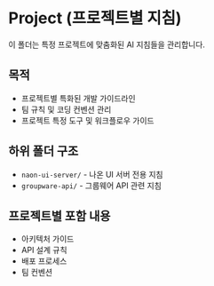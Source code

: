 # Project (프로젝트별 지침)

이 폴더는 특정 프로젝트에 맞춤화된 AI 지침들을 관리합니다.

## 목적
- 프로젝트별 특화된 개발 가이드라인
- 팀 규칙 및 코딩 컨벤션 관리
- 프로젝트 특정 도구 및 워크플로우 가이드

## 하위 폴더 구조
- `naon-ui-server/` - 나온 UI 서버 전용 지침
- `groupware-api/` - 그룹웨어 API 관련 지침

## 프로젝트별 포함 내용
- 아키텍처 가이드
- API 설계 규칙
- 배포 프로세스
- 팀 컨벤션